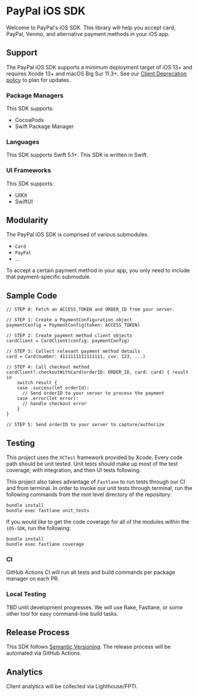 # PayPal iOS SDK

Welcome to PayPal's iOS SDK. This library will help you accept card, PayPal, Venmo, and alternative payment methods in your iOS app.

## Support

The PayPal iOS SDK supports a minimum deployment target of iOS 13+ and requires Xcode 13+ and macOS Big Sur 11.3+. See our [Client Deprecation policy](https://developer.paypal.com/braintree/docs/guides/client-sdk/deprecation-policy/ios/v5) to plan for updates.

### Package Managers
This SDK supports:

* CocoaPods
* Swift Package Manager

### Languages

This SDK supports Swift 5.1+. This SDK is written in Swift.

### UI Frameworks
This SDK supports:

* UIKit
* SwiftUI

## Modularity

The PayPal iOS SDK is comprised of various submodules.
* `Card`
* `PayPal`
* ...

To accept a certain payment method in your app, you only need to include that payment-specific submodule.

## Sample Code

```
// STEP 0: Fetch an ACCESS_TOKEN and ORDER_ID from your server.

// STEP 1: Create a PaymentConfiguration object
paymentConfig = PaymentConfig(token: ACCESS_TOKEN)

// STEP 2: Create payment method client objects
cardClient = CardClient(config: paymentConfig)

// STEP 3: Collect relevant payment method details
card = Card(number: 4111111111111111, cvv: 123, ...)

// STEP 4: Call checkout method
cardClient?.checkoutWithCard(orderID: ORDER_ID, card: card) { result in
    switch result {
    case .success(let orderId):
      // Send orderID to your server to process the payment
    case .error(let error):
      // handle checkout error
    }
}

// STEP 5: Send orderID to your server to capture/authorize

```

## Testing

This project uses the `XCTest` framework provided by Xcode. Every code path should be unit tested. Unit tests should make up most of the test coverage, with integration, and then UI tests following.

This project also takes advantage of `Fastlane` to run tests through our CI and from terminal.
In order to invoke our unit tests through terminal, run the following commands from the root level directory of the repository:
```
bundle install
bundle exec fastlane unit_tests
```

If you would like to get the code coverage for all of the modules within the `iOS-SDK`, run the following:
```
bundle install
bundle exec fastlane coverage
```

### CI

GitHub Actions CI will run all tests and build commands per package manager on each PR.

### Local Testing

TBD until development progresses. We will use Rake, Fastlane, or some other tool for easy command-line build tasks.

## Release Process

This SDK follows [Semantic Versioning](https://semver.org/). The release process will be automated via GitHub Actions.

## Analytics

Client analytics will be collected via Lighthouse/FPTI.
